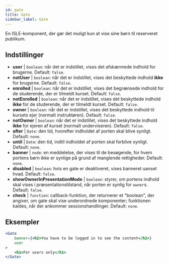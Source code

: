 ```yaml
---
id: gate 
title: Gate
sidebar_label: Gate
---
```


En ISLE-komponent, der gør det muligt kun at vise sine børn til reserveret publikum.

## Indstillinger

* __user__ | `boolean`: når det er indstillet, vises det afskærmede indhold for brugerne. Default: `false`.
* __notUser__ | `boolean`: når det er indstillet, vises det beskyttede indhold **ikke** for brugerne. Default: `false`.
* __enrolled__ | `boolean`: når det er indstillet, vises det begrænsede indhold for de studerende, der er tilmeldt kurset. Default: `false`.
* __notEnrolled__ | `boolean`: når det er indstillet, vises det beskyttede indhold **ikke** for de studerende, der er tilmeldt kurset. Default: `false`.
* __owner__ | `boolean`: når det er indstillet, vises det beskyttede indhold til kursets ejer (normalt instruktøren). Default: `false`.
* __notOwner__ | `boolean`: når det er indstillet, vises det beskyttede indhold **ikke** for ejeren af kurset (normalt underviseren). Default: `false`.
* __after__ | `Date`: den tid, hvorefter indholdet af porten skal blive synligt. Default: `none`.
* __until__ | `Date`: den tid, indtil indholdet af porten skal forblive synligt. Default: `none`.
* __banner__ | `node`: en meddelelse, der vises til de besøgende, for hvem portens børn ikke er synlige på grund af manglende rettigheder. Default: `none`.
* __disabled__ | `boolean`: hvis en gate er deaktiveret, vises banneret uanset hvad. Default: `false`.
* __showOwnerInPresentationMode__ | `boolean`: styrer, om portens indhold skal vises i præsentationstilstand, når porten er synlig for `owner`s. Default: `false`.
* __check__ | `function`: callback-funktion, der returnerer et "boolean", der angiver, om gate skal vise underordnede komponenter; funktionen kaldes, når der ankommer sessionshandlinger. Default: `none`.


## Eksempler

```jsx live
<Gate 
    banner={<h2>You have to be logged in to see the content</h2>}
    user 
>
    <h1>For users only</h1>
</Gate>
``` 



